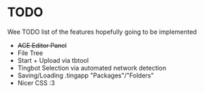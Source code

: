 # TODO

Wee TODO list of the features hopefully going to be implemented

* ~~ACE Editor Panel~~
* File Tree
* Start + Upload via tbtool
* Tingbot Selection via automated network detection
* Saving/Loading .tingapp "Packages"/"Folders"
* Nicer CSS :3
